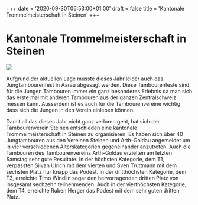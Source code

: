 +++
date = '2020-09-30T06:53:00+01:00'
draft = false
title = 'Kantonale Trommelmeisterschaft in Steinen'
+++

# Kantonale Trommelmeisterschaft in Steinen

![](http://tambourenarthgoldau.ch/wp-content/uploads/2020/09/trommelmeisterschaft-768x1024.jpeg)

Aufgrund der aktuellen Lage musste dieses Jahr leider auch das Jungtambourenfest in Aarau abgesagt werden. Diese Tambourenfeste sind für die Jungen Tambouren immer ein ganz besonderes Erlebnis da man sich das erste mal mit anderen Tambouren aus der ganzen Zentralschweiz messen kann. Ausserdem ist es auch für die Tambourenvereine wichtig dass sich die Jungen in den Verein einleben können.

Damit all das dieses Jahr nicht ganz verloren geht, hat sich der Tambourenverein Steinen entschieden eine kantonale Trommelmeisterschaft in Steinen zu organisieren. Es haben sich über 40 Jungtambouren aus den Vereinen Steinen und Arth-Goldau angemeldet um in vier verschiedenen Alterskategorien gegeneinander anzutreten. Auch die Tambouren des Tambourenvereins Arth-Goldau erzielten am letzten Samstag sehr gute Resultate. In der höchsten Kategorie, dem T1, verpassten Silvan Ulrich mit dem vierten und Sven Truttmann mit dem sechsten Platz nur knapp das Podest. In der dritthöchsten Kategorie, dem T3, erreichte Timo Windlin sogar den hervorragenden dritten Platz von insgesamt sechzehn teilnehmenden. Auch in der vierthöchsten Kategorie, dem T4, erreichte Ruben Herger das Podest mit dem sehr guten dritten Platz.
